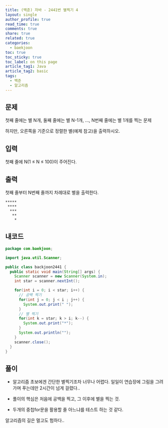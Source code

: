 ```yaml
---
title: (백준) 자바 - 2441번 별찍기 4
layout: single
author_profile: true
read_time: true
comments: true
share: true
related: true
categories: 
  - baekjoon
toc: true
toc_sticky: true
toc_label: on this page
article_tag1: Java
article_tag2: basic
tags:
  - 백준
  - 알고리즘
---
```


## 문제

첫째 줄에는 별 N개, 둘째 줄에는 별 N-1개, ..., N번째 줄에는 별 1개를 찍는 문제

하지만, 오른쪽을 기준으로 정렬한 별(예제 참고)을 출력하시오.

## 입력

첫째 줄에 N(1 ≤ N ≤ 100)이 주어진다.

## 출력

첫째 줄부터 N번째 줄까지 차례대로 별을 출력한다.

```
*****
 ****
  ***
   **
    *
```

## 내코드



```java
package com.baekjoon;

import java.util.Scanner;

public class backjoon2441 {
  public static void main(String[] args) {
    Scanner scanner = new Scanner(System.in);
    int star = scanner.nextInt();

    for(int i = 0; i < star; i++) {
      // 공백 찍기
      for(int j = 0; j < i ; j++) {
        System.out.print(" ");
      }
      // 별 찍기
      for(int k = star; k > i; k--) {
        System.out.print("*");
      }
      System.out.println("");
    }
    scanner.close();
  }
}

```



## 풀이

* 알고리즘 초보에겐 간단한 별찍기조차 너무나 어렵다. 일일이 연습장에 그림을 그려가며 푸는데만 2시간이 넘게 걸렸다..

* 풀이의 핵심은 처음에 공백을 찍고, 그 이후에 별을 찍는 것.

* 두개의 중첩for문을 활용할 줄 아느냐를 테스트 하는 것 같다.

알고리즘의 길은 멀고도 험하다..